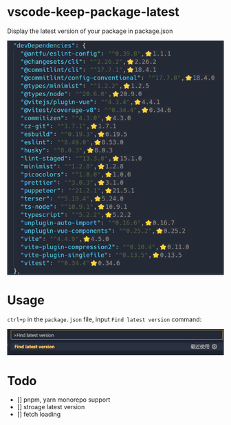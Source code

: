 # vscode-keep-package-latest

Display the latest version of your package in package.json

![effect](./resource/demo.png)

# Usage

`ctrl+p` in the `package.json` file, input `Find latest version` command:

![command](./resource/command.png)


# Todo

- [] pnpm, yarn monorepo support
- [] stroage latest version
- [] fetch loading
